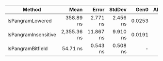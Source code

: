 |               Method |        Mean |     Error |   StdDev |   Gen0 | Allocated |
|--------------------- |------------:|----------:|---------:|-------:|----------:|
|     IsPangramLowered |   358.89 ns |  2.771 ns | 2.456 ns | 0.0253 |     120 B |
| IsPangramInsensitive | 2,355.36 ns | 11.867 ns | 9.910 ns | 0.0191 |      96 B |
|    IsPangramBitfield |    54.71 ns |  0.543 ns | 0.508 ns |      - |         - |
